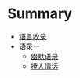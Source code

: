 # Summary

* [语言收录](README.md)
* 语录一
  * [幽默语录](./humor/幽默语录/README.md)
  * [撩人情话](./chat/撩人情话/README.md)